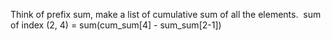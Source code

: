 Think of prefix sum, make a list of  cumulative sum of all the elements.
​
sum of index (2, 4) = sum(cum_sum[4] - sum_sum[2-1])